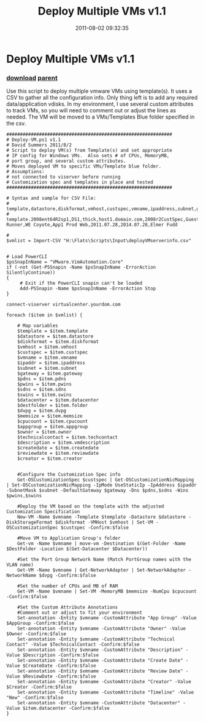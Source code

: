 ﻿---
pid:            2884
parent:         2883
children:       
poster:         David Summers
title:          Deploy Multiple VMs v1.1
date:           2011-08-02 09:32:35
description:    Use this script to deploy multiple vmware VMs using template(s).  It uses a CSV to gather all the configuration info.  Only thing left is to add any required data/application vdisks.  In my environment, I use several custom attributes to track VMs, so you will need to comment out or adjust the lines as needed.  The VM will be moved to a VMs/Templates Blue folder specified in the csv.  
format:         posh
---

# Deploy Multiple VMs v1.1

### [download](2884.ps1) [parent](2883.md) 

Use this script to deploy multiple vmware VMs using template(s).  It uses a CSV to gather all the configuration info.  Only thing left is to add any required data/application vdisks.  In my environment, I use several custom attributes to track VMs, so you will need to comment out or adjust the lines as needed.  The VM will be moved to a VMs/Templates Blue folder specified in the csv.  

```posh
#############################################################
# Deploy-VM.ps1 v1.1
# David Summers 2011/8/2
# Script to deploy VM(s) from Template(s) and set appropriate
# IP config for Windows VMs.  Also sets # of CPUs, MemoryMB,
# port group, and several custom attributes.
# Moves deployed VM to specific VMs/Template blue folder.
# Assumptions:
# not connected to viserver before running
# Customization spec and templates in place and tested
#############################################################

# Syntax and sample for CSV File:
# template,datastore,diskformat,vmhost,custspec,vmname,ipaddress,subnet,gateway,pdns,sdns,pwins,swins,datacenter,folder,dvpg,memsize,cpucount,appgroup,owner,techcontact,vmdescription,createdate,reviewdate,creator
# template.2008ent64R2sp1,DS1,thick,host1.domain.com,2008r2CustSpec,Guest1,10.50.35.10,255.255.255.0,10.50.35.1,10.10.0.50,10.10.0.51,10.10.0.50,10.10.0.51,DCName,FldrNm,dvpg.10.APP1,2048,1,Monitoring,Road Runner,WE Coyote,App1 Prod Web,2011.07.28,2014.07.28,Elmer Fudd

# 
$vmlist = Import-CSV "H:\Flats\Scripts\Input\deployVMserverinfo.csv"


# Load PowerCLI
$psSnapInName = "VMware.VimAutomation.Core"
if (-not (Get-PSSnapin -Name $psSnapInName -ErrorAction SilentlyContinue))
{
     # Exit if the PowerCLI snapin can't be loaded
     Add-PSSnapin -Name $psSnapInName -ErrorAction Stop
}

connect-viserver virtualcenter.yourdom.com

foreach ($item in $vmlist) {

	# Map variables
	$template = $item.template
	$datastore = $item.datastore
	$diskformat = $item.diskformat
	$vmhost = $item.vmhost
	$custspec = $item.custspec
	$vmname = $item.vmname
	$ipaddr = $item.ipaddress
	$subnet = $item.subnet
	$gateway = $item.gateway
	$pdns = $item.pdns
	$pwins = $item.pwins
	$sdns = $item.sdns
	$swins = $item.swins
	$datacenter = $item.datacenter
	$destfolder = $item.folder
	$dvpg = $item.dvpg
	$memsize = $item.memsize
	$cpucount = $item.cpucount
	$appgroup = $item.appgroup
	$owner = $item.owner
	$technicalcontact = $item.techcontact
	$description = $item.vmdescription
	$createdate = $item.createdate
	$reviewdate = $item.reviewdate
	$creator = $item.creator


	#Configure the Customization Spec info
	Get-OSCustomizationSpec $custspec | Get-OSCustomizationNicMapping | Set-OSCustomizationNicMapping -IpMode UseStaticIp -IpAddress $ipaddr -SubnetMask $subnet -DefaultGateway $gateway -Dns $pdns,$sdns -Wins $pwins,$swins

	#Deploy the VM based on the template with the adjusted Customization Specification
	New-VM -Name $vmname -Template $template -Datastore $datastore -DiskStorageFormat $diskformat -VMHost $vmhost | Set-VM -OSCustomizationSpec $custspec -Confirm:$false

	#Move VM to Application Group's folder
	Get-vm -Name $vmname | move-vm -Destination $(Get-Folder -Name $DestFolder -Location $(Get-Datacenter $Datacenter))

	#Set the Port Group Network Name (Match PortGroup names with the VLAN name)
	Get-VM -Name $vmname | Get-NetworkAdapter | Set-NetworkAdapter -NetworkName $dvpg -Confirm:$false

	#Set the number of CPUs and MB of RAM
	Get-VM -Name $vmname | Set-VM -MemoryMB $memsize -NumCpu $cpucount -Confirm:$false

	#Set the Custom Attribute Annotations
	#Comment out or adjust to fit your environment
	Set-annotation -Entity $vmname -CustomAttribute "App Group" -Value $AppGroup -Confirm:$false
	Set-annotation -Entity $vmname -CustomAttribute "Owner" -Value $Owner -Confirm:$false
	Set-annotation -Entity $vmname -CustomAttribute "Technical Contact" -Value $TechnicalContact -Confirm:$false
	Set-annotation -Entity $vmname -CustomAttribute "Description" -Value $Description -Confirm:$false
	Set-annotation -Entity $vmname -CustomAttribute "Create Date" -Value $CreateDate -Confirm:$false
	Set-annotation -Entity $vmname -CustomAttribute "Review Date" -Value $ReviewDate -Confirm:$false
	Set-annotation -Entity $vmname -CustomAttribute "Creator" -Value $Creator -Confirm:$false
	Set-annotation -Entity $vmname -CustomAttribute "Timeline" -Value "New" -Confirm:$false
	Set-annotation -Entity $vmname -CustomAttribute "Datacenter" -Value $item.datacenter -Confirm:$false
}
```
